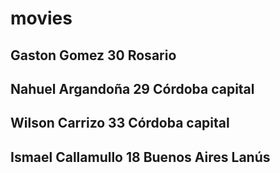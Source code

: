 # movies

## Gaston Gomez 30 Rosario
## Nahuel Argandoña 29 Córdoba capital
## Wilson Carrizo 33 Córdoba capital
## Ismael Callamullo 18 Buenos Aires Lanús